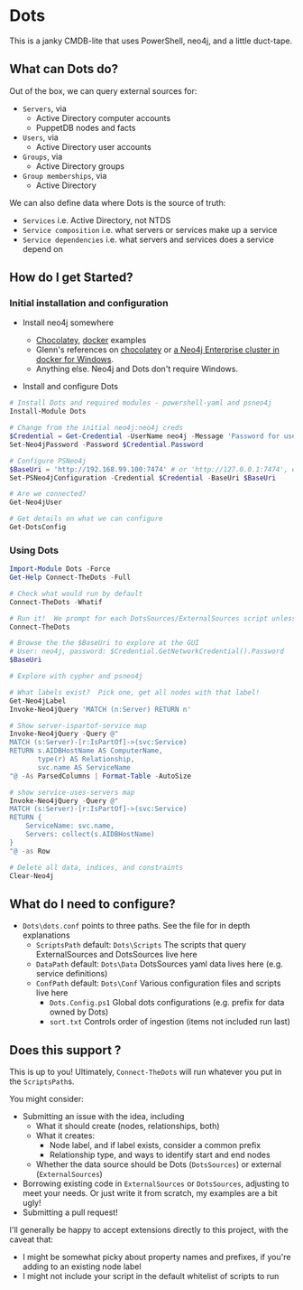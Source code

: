 # Dots

This is a janky CMDB-lite that uses PowerShell, neo4j, and a little duct-tape.

## What can Dots do?

Out of the box, we can query external sources for:

* `Servers`, via
  * Active Directory computer accounts
  * PuppetDB nodes and facts
* `Users`, via
  * Active Directory user accounts
* `Groups`, via
  * Active Directory groups
* `Group memberships`, via
  * Active Directory

We can also define data where Dots is the source of truth:

* `Services` i.e. Active Directory, not NTDS
* `Service composition` i.e. what servers or services make up a service
* `Service dependencies` i.e. what servers and services does a service depend on

## How do I get Started?

### Initial installation and configuration

* Install neo4j somewhere
  * [Chocolatey](Demo/0-install.chocolatey.ps1), [docker](0-install.docker.ps1) examples
  * Glenn's references on [chocolatey](https://glennsarti.github.io/blog/graph-all-the-powershell-things/) or [a Neo4j Enterprise cluster in docker for Windows](https://glennsarti.github.io/blog/neo4j-nano-containers/).
  * Anything else.  Neo4j and Dots don't require Windows.

* Install and configure Dots

```powershell
# Install Dots and required modules - powershell-yaml and psneo4j
Install-Module Dots

# Change from the initial neo4j:neo4j creds
$Credential = Get-Credential -UserName neo4j -Message 'Password for user neo4j'
Set-Neo4jPassword -Password $Credential.Password

# Configure PSNeo4j
$BaseUri = 'http://192.168.99.100:7474' # or 'http://127.0.0.1:7474', etc.
Set-PSNeo4jConfiguration -Credential $Credential -BaseUri $BaseUri

# Are we connected?
Get-Neo4jUser

# Get details on what we can configure
Get-DotsConfig
```

### Using Dots

```powershell
Import-Module Dots -Force
Get-Help Connect-TheDots -Full

# Check what would run by default
Connect-TheDots -Whatif

# Run it!  We prompt for each DotsSources/ExternalSources script unless you -confirm:$False
Connect-TheDots

# Browse the the $BaseUri to explore at the GUI
# User: neo4j, password: $Credential.GetNetworkCredential().Password
$BaseUri

# Explore with cypher and psneo4j

# What labels exist?  Pick one, get all nodes with that label!
Get-Neo4jLabel
Invoke-Neo4jQuery 'MATCH (n:Server) RETURN n'

# Show server-ispartof-service map
Invoke-Neo4jQuery -Query @"
MATCH (s:Server)-[r:IsPartOf]->(svc:Service)
RETURN s.AIDBHostName AS ComputerName,
       type(r) AS Relationship,
       svc.name AS ServiceName
"@ -As ParsedColumns | Format-Table -AutoSize

# show service-uses-servers map
Invoke-Neo4jQuery -Query @"
MATCH (s:Server)-[r:IsPartOf]->(svc:Service)
RETURN {
    ServiceName: svc.name,
    Servers: collect(s.AIDBHostName)
}
"@ -as Row

# Delete all data, indices, and constraints
Clear-Neo4j
```

## What do I need to configure?

* `Dots\dots.conf` points to three paths.   See the file for in depth explanations
  * `ScriptsPath`  default: `Dots\Scripts`   The scripts that query ExternalSources and DotsSources live here
  * `DataPath`     default: `Dots\Data`      DotsSources yaml data lives here (e.g. service definitions)
  * `ConfPath`     default: `Dots\Conf`      Various configuration files and scripts live here
    * `Dots.Config.ps1`  Global dots configurations (e.g. prefix for data owned by Dots)
    * `sort.txt`         Controls order of ingestion (items not included run last)

## Does this support <insert technology>?

This is up to you!  Ultimately, `Connect-TheDots` will run whatever you put in the `ScriptsPath`s.

You might consider:

* Submitting an issue with the idea, including
  * What it should create (nodes, relationships, both)
  * What it creates:
    * Node label, and if label exists, consider a common prefix
    * Relationship type, and ways to identify start and end nodes
  * Whether the data source should be Dots (`DotsSources`) or external (`ExternalSources`)
* Borrowing existing code in `ExternalSources` or `DotsSources`, adjusting to meet your needs.  Or just write it from scratch, my examples are a bit ugly!
* Submitting a pull request!

I'll generally be happy to accept extensions directly to this project, with the caveat that:

* I might be somewhat picky about property names and prefixes, if you're adding to an existing node label
* I might not include your script in the default whitelist of scripts to run